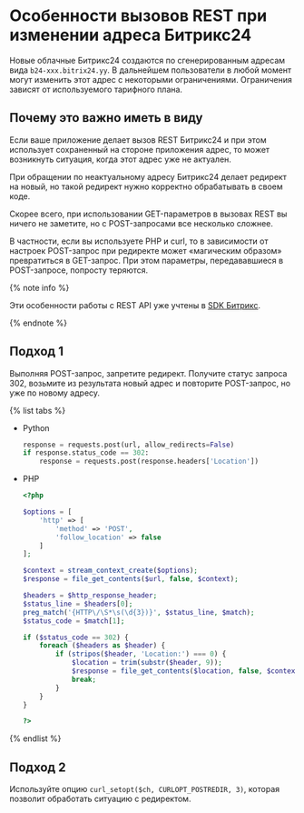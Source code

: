 # Особенности вызовов REST при изменении адреса Битрикс24

Новые облачные Битрикс24 создаются по сгенерированным адресам вида `b24-xxx.bitrix24.yy`. В дальнейшем пользователи в любой момент могут изменить этот адрес с некоторыми ограничениями. Ограничения зависят от используемого тарифного плана.

## Почему это важно иметь в виду 

Если ваше приложение делает вызов REST Битрикс24 и при этом использует сохраненный на стороне приложения адрес, то может возникнуть ситуация, когда этот адрес уже не актуален.

При обращении по неактуальному адресу Битрикс24 делает редирект на новый, но такой редирект нужно корректно обрабатывать в своем коде.

Скорее всего, при использовании GET-параметров в вызовах REST вы ничего не заметите, но с POST-запросами все несколько сложнее.

В частности, если вы используете PHP и curl, то в зависимости от настроек POST-запрос при редиректе может «магическим образом» превратиться в GET-запрос. При этом параметры, передававшиеся в POST-запросе, попросту теряются.

{% note info %}

Эти особенности работы с REST API уже учтены в [SDK Битрикс](../../first-steps/how-to-use-examples.md).

{% endnote %}

## Подход 1

Выполняя POST-запрос, запретите редирект. Получите статус запроса 302, возьмите из результата новый адрес и повторите POST-запрос, но уже по новому адресу. 

{% list tabs %}

- Python

    ```python
    response = requests.post(url, allow_redirects=False)
    if response.status_code == 302:
        response = requests.post(response.headers['Location'])
    ```

- PHP

    ```php
    <?php

    $options = [
        'http' => [
            'method' => 'POST',
            'follow_location' => false
        ]
    ];

    $context = stream_context_create($options);
    $response = file_get_contents($url, false, $context);

    $headers = $http_response_header;
    $status_line = $headers[0];
    preg_match('{HTTP\/\S*\s(\d{3})}', $status_line, $match);
    $status_code = $match[1];

    if ($status_code == 302) {
        foreach ($headers as $header) {
            if (stripos($header, 'Location:') === 0) {
                $location = trim(substr($header, 9));
                $response = file_get_contents($location, false, $context);
                break;
            }
        }
    }

    ?>
    ```

{% endlist %}

## Подход 2

Используйте опцию `curl_setopt($ch, CURLOPT_POSTREDIR, 3)`, которая позволит обработать ситуацию с редиректом.